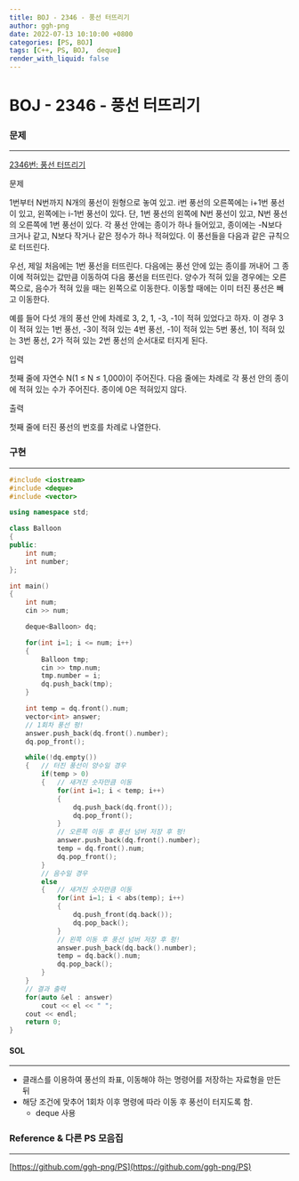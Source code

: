 ```yaml
---
title: BOJ - 2346 - 풍선 터뜨리기 
author: ggh-png
date: 2022-07-13 10:10:00 +0800
categories: [PS, BOJ]
tags: [C++, PS, BOJ,  deque]
render_with_liquid: false
---
```


# BOJ - 2346 - 풍선 터뜨리기

### 문제

---

[2346번: 풍선 터뜨리기](https://www.acmicpc.net/problem/2346)

문제

1번부터 N번까지 N개의 풍선이 원형으로 놓여 있고. i번 풍선의 오른쪽에는 i+1번 풍선이 있고, 왼쪽에는 i-1번 풍선이 있다. 단, 1번 풍선의 왼쪽에 N번 풍선이 있고, N번 풍선의 오른쪽에 1번 풍선이 있다. 각 풍선 안에는 종이가 하나 들어있고, 종이에는 -N보다 크거나 같고, N보다 작거나 같은 정수가 하나 적혀있다. 이 풍선들을 다음과 같은 규칙으로 터뜨린다.

우선, 제일 처음에는 1번 풍선을 터뜨린다. 다음에는 풍선 안에 있는 종이를 꺼내어 그 종이에 적혀있는 값만큼 이동하여 다음 풍선을 터뜨린다. 양수가 적혀 있을 경우에는 오른쪽으로, 음수가 적혀 있을 때는 왼쪽으로 이동한다. 이동할 때에는 이미 터진 풍선은 빼고 이동한다.

예를 들어 다섯 개의 풍선 안에 차례로 3, 2, 1, -3, -1이 적혀 있었다고 하자. 이 경우 3이 적혀 있는 1번 풍선, -3이 적혀 있는 4번 풍선, -1이 적혀 있는 5번 풍선, 1이 적혀 있는 3번 풍선, 2가 적혀 있는 2번 풍선의 순서대로 터지게 된다.

입력

첫째 줄에 자연수 N(1 ≤ N ≤ 1,000)이 주어진다. 다음 줄에는 차례로 각 풍선 안의 종이에 적혀 있는 수가 주어진다. 종이에 0은 적혀있지 않다.

출력

첫째 줄에 터진 풍선의 번호를 차례로 나열한다.

### 구현

---

```cpp
#include <iostream>
#include <deque>
#include <vector>

using namespace std;

class Balloon
{
public:
    int num;
    int number;
};

int main()
{
    int num;
    cin >> num;

    deque<Balloon> dq;

    for(int i=1; i <= num; i++)
    {
        Balloon tmp;
        cin >> tmp.num;
        tmp.number = i;
        dq.push_back(tmp);
    }

    int temp = dq.front().num;
    vector<int> answer;
    // 1회차 풍선 펑!
    answer.push_back(dq.front().number);
    dq.pop_front();

    while(!dq.empty())
    {   // 터진 풍선이 양수일 경우 
        if(temp > 0)
        {   // 새겨진 숫자만큼 이동 
            for(int i=1; i < temp; i++)
            {
                dq.push_back(dq.front());
                dq.pop_front();
            }
            // 오른쪽 이동 후 풍선 넘버 저장 후 펑!  
            answer.push_back(dq.front().number);
            temp = dq.front().num;
            dq.pop_front();
        }
        // 음수일 경우
        else
        {   // 새겨진 숫자만큼 이동 
            for(int i=1; i < abs(temp); i++)
            {
                dq.push_front(dq.back());
                dq.pop_back();
            }
            // 왼쪽 이동 후 풍선 넘버 저장 후 펑!
            answer.push_back(dq.back().number);
            temp = dq.back().num;
            dq.pop_back();
        }
    }
    // 결과 출력 
    for(auto &el : answer)
        cout << el << " ";
    cout << endl;
    return 0;
}
```

#### SOL

---

- 클래스를 이용하여 풍선의 좌표, 이동해야 하는 명령어를 저장하는 자료형을 만든 뒤
- 해당 조건에 맞추어 1회차 이후 명령에 따라 이동 후 풍선이 터지도록 함.
    - deque 사용

### Reference & 다른 PS 모음집

---

[https://github.com/ggh-png/PS](https://github.com/ggh-png/PS)